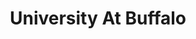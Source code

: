 ---
title: University At Buffalo
url: /university-at-buffalo/
latitude: 43.003
longitude: -78.785
---